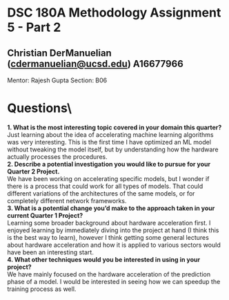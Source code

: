 # DSC 180A Methodology Assignment 5 - Part 2
## Christian DerManuelian (cdermanuelian@ucsd.edu) A16677966

Mentor: Rajesh Gupta
Section: B06



# Questions\
**1.  What is the most interesting topic covered in your domain this quarter?**
Just learning about the idea of accelerating machine learning algorithms was very interesting. This is the first time I have optimized an ML model without tweaking the model itself, but by understanding how the hardware actually processes the procedures.\
**2.  Describe a potential investigation you would like to pursue for your Quarter 2 Project.**\
We have been working on accelerating specific models, but I wonder if there is a process that could work for all types of models. That could different variations of the architectures of the same models, or for completely different network frameworks.\
**3.  What is a potential change you’d make to the approach taken in your current Quarter 1 Project?**\
Learning some broader background about hardware acceleration first. I enjoyed learning by immediately diving into the project at hand (I think this is the best way to learn), however I think getting some general lectures about hardware acceleration and how it is applied to various sectors would have been an interesting start.\
**4.  What other techniques would you be interested in using in your project?**\
We have mainly focused on the hardware acceleration of the prediction phase of a model. I would be interested in seeing how we can speedup the training process as well.
